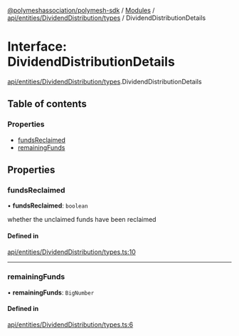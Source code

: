 [@polymeshassociation/polymesh-sdk](../README.md) / [Modules](../modules.md) / [api/entities/DividendDistribution/types](../modules/api_entities_DividendDistribution_types.md) / DividendDistributionDetails

# Interface: DividendDistributionDetails

[api/entities/DividendDistribution/types](../modules/api_entities_DividendDistribution_types.md).DividendDistributionDetails

## Table of contents

### Properties

- [fundsReclaimed](api_entities_DividendDistribution_types.DividendDistributionDetails.md#fundsreclaimed)
- [remainingFunds](api_entities_DividendDistribution_types.DividendDistributionDetails.md#remainingfunds)

## Properties

### fundsReclaimed

• **fundsReclaimed**: `boolean`

whether the unclaimed funds have been reclaimed

#### Defined in

[api/entities/DividendDistribution/types.ts:10](https://github.com/PolymathNetwork/polymesh-sdk/blob/31dfa0dc/src/api/entities/DividendDistribution/types.ts#L10)

___

### remainingFunds

• **remainingFunds**: `BigNumber`

#### Defined in

[api/entities/DividendDistribution/types.ts:6](https://github.com/PolymathNetwork/polymesh-sdk/blob/31dfa0dc/src/api/entities/DividendDistribution/types.ts#L6)

